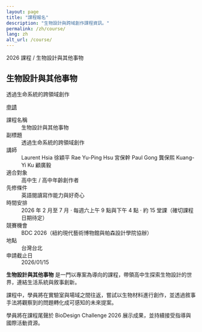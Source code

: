 ```yaml
---
layout: page
title: "課程報名"
description: "生物設計與跨域創作課程資訊。"
permalink: /zh/course/
lang: zh
alt_url: /course/
---
```


<section class="course-header">
  <p class="breadcrumb">2026 課程 / 生物設計與其他事物</p>
  <h1>生物設計與其他事物</h1>
  <p class="subtitle">透過生命系統的跨領域創作</p>
  <a class="course-cta" href="mailto:tomnandy922@gmail.com?subject=課程報名">申請</a>
</section>

<section class="course-meta">
  <dl>
    <div>
      <dt>課程名稱</dt>
      <dd>生物設計與其他事物</dd>
    </div>
    <div>
      <dt>副標題</dt>
      <dd>透過生命系統的跨領域創作</dd>
    </div>
    <div>
      <dt>講師</dt>
      <dd>
        <span>Laurent Hsia 徐穎平</span>
        <span>Rae Yu-Ping Hsu 宮保幹</span>
        <span>Paul Gong 龔保熙</span>
        <span>Kuang-Yi Ku 顧廣毅</span>
      </dd>
    </div>
    <div>
      <dt>適合對象</dt>
      <dd>高中生 / 高中年齡創作者</dd>
    </div>
    <div>
      <dt>先修條件</dt>
      <dd>英語閱讀寫作能力與好奇心</dd>
    </div>
    <div>
      <dt>時間安排</dt>
      <dd>2026 年 2 月至 7 月 · 每週六上午 9 點與下午 4 點 · 約 15 堂課（確切課程日期待定）</dd>
    </div>
    <div>
      <dt>競賽機會</dt>
      <dd>BDC 2026（紐約現代藝術博物館與帕森設計學院協辦）</dd>
    </div>
    <div>
      <dt>地點</dt>
      <dd>台灣台北</dd>
    </div>
    <div>
      <dt>申請截止日</dt>
      <dd>2026/01/15</dd>
    </div>
  </dl>
</section>

<section class="course-body">
  <p><strong>生物設計與其他事物</strong> 是一門以專案為導向的課程，帶領高中生探索生物設計的世界，連結生活系統與敘事創新。</p>
  <p>課程中，學員將在實驗室與場域之間往返，嘗試以生物材料進行創作，並透過敘事手法將觀察到的問題轉化成可感知的未來提案。</p>
  <p>學員將在課程尾聲於 BioDesign Challenge 2026 展示成果，並持續接受指導與國際活動資源。</p>
</section>
